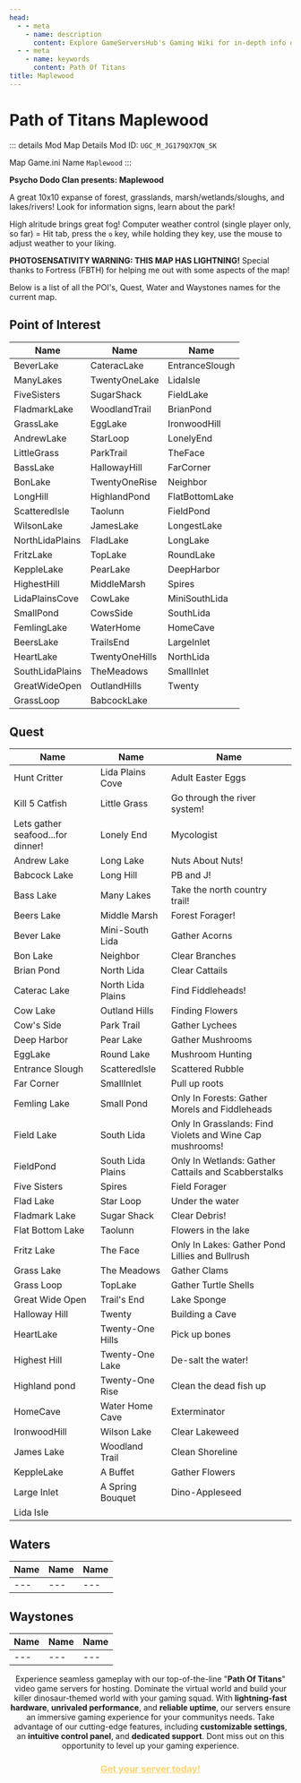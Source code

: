 ```yaml
---
head:
  - - meta
    - name: description
      content: Explore GameServersHub's Gaming Wiki for in-depth info on Path of Titans. Find details on gameplay, features, and updates for the ultimate dino MMO adventure! 
  - - meta
    - name: keywords
      content: Path Of Titans
title: Maplewood
---
```


# Path of Titans Maplewood

::: details Mod Map Details
Mod ID: `UGC_M_JG179QX7QN_SK`

Map Game.ini Name `Maplewood`
:::

**Psycho Dodo Clan presents: Maplewood**

A great 10x10 expanse of forest, grasslands, marsh/wetlands/sloughs, and lakes/rivers! Look for information signs, learn about the park!

High alritude brings great fog! Computer weather control (single player only, so far) =  Hit tab, press the `o` key, while holding they key, use the mouse to adjust weather to your liking.

**PHOTOSENSATIVITY WARNING: THIS MAP HAS LIGHTNING!** Special thanks to Fortress (FBTH) for helping me out with some aspects of the map!

Below is a list of all the POI's, Quest, Water and Waystones names for the current map.

## Point of Interest

| Name            | Name           | Name           |
| --------------- | -------------- | -------------- |
| BeverLake       | CateracLake    | EntranceSlough |
| ManyLakes       | TwentyOneLake  | LidaIsle       |
| FiveSisters     | SugarShack     | FieldLake      |
| FladmarkLake    | WoodlandTrail  | BrianPond      |
| GrassLake       | EggLake        | IronwoodHill   |
| AndrewLake      | StarLoop       | LonelyEnd      |
| LittleGrass     | ParkTrail      | TheFace        |
| BassLake        | HallowayHill   | FarCorner      |
| BonLake         | TwentyOneRise  | Neighbor       |
| LongHill        | HighlandPond   | FlatBottomLake |
| ScatteredIsle   | Taolunn        | FieldPond      |
| WilsonLake      | JamesLake      | LongestLake    |
| NorthLidaPlains | FladLake       | LongLake       |
| FritzLake       | TopLake        | RoundLake      |
| KeppleLake      | PearLake       | DeepHarbor     |
| HighestHill     | MiddleMarsh    | Spires         |
| LidaPlainsCove  | CowLake        | MiniSouthLida  |
| SmallPond       | CowsSide       | SouthLida      |
| FemlingLake     | WaterHome      | HomeCave       |
| BeersLake       | TrailsEnd      | LargeInlet     |
| HeartLake       | TwentyOneHills | NorthLida      |
| SouthLidaPlains | TheMeadows     | SmallInlet     |
| GreatWideOpen   | OutlandHills   | Twenty         |
| GrassLoop       | BabcockLake    |

## Quest

| Name | Name | Name |
| --- | --- | --- |
| Hunt Critter                      | Lida Plains Cove  | Adult Easter Eggs                                        |
| Kill 5 Catfish                    | Little Grass      | Go through the river system!                             |
| Lets gather seafood...for dinner! | Lonely End        | Mycologist                                               |
| Andrew Lake                       | Long Lake         | Nuts About Nuts!                                         |
| Babcock Lake                      | Long Hill         | PB and J!                                                |
| Bass Lake                         | Many Lakes        | Take the north country trail!                            |
| Beers Lake                        | Middle Marsh      | Forest  Forager!                                         |
| Bever Lake                        | Mini-South Lida   | Gather Acorns                                            |
| Bon Lake                          | Neighbor          | Clear Branches                                           |
| Brian Pond                        | North Lida        | Clear Cattails                                           |
| Caterac Lake                      | North Lida Plains | Find Fiddleheads!                                        |
| Cow Lake                          | Outland Hills     | Finding Flowers                                          |
| Cow's Side                        | Park Trail        | Gather Lychees                                           |
| Deep Harbor                       | Pear Lake         | Gather Mushrooms                                         |
| EggLake                           | Round Lake        | Mushroom Hunting                                         |
| Entrance Slough                   | ScatteredIsle     | Scattered Rubble                                         |
| Far Corner                        | SmallInlet        | Pull up roots                                            |
| Femling Lake                      | Small Pond        | Only In Forests: Gather Morels and Fiddleheads           |
| Field Lake                        | South Lida        | Only In Grasslands: Find Violets and Wine Cap mushrooms! |
| FieldPond                         | South Lida Plains | Only In Wetlands: Gather Cattails and Scabberstalks      |
| Five Sisters                      | Spires            | Field Forager                                            |
| Flad Lake                         | Star Loop         | Under the water                                          |
| Fladmark Lake                     | Sugar Shack       | Clear Debris!                                            |
| Flat Bottom Lake                  | Taolunn           | Flowers in the lake                                      |
| Fritz Lake                        | The Face          | Only In Lakes: Gather Pond Lillies and Bullrush          |
| Grass Lake                        | The Meadows       | Gather Clams                                             |
| Grass Loop                        | TopLake           | Gather Turtle Shells                                     |
| Great Wide Open                   | Trail's End       | Lake Sponge                                              |
| Halloway Hill                     | Twenty            | Building a Cave                                          |
| HeartLake                         | Twenty-One Hills  | Pick up bones                                            |
| Highest Hill                      | Twenty-One Lake   | De-salt the water!                                       |
| Highland pond                     | Twenty-One Rise   | Clean the dead fish up                                   |
| HomeCave                          | Water Home Cave   | Exterminator                                             |
| IronwoodHill                      | Wilson Lake       | Clear Lakeweed                                           |
| James Lake                        | Woodland Trail    | Clean Shoreline                                          |
| KeppleLake                        | A Buffet          | Gather Flowers                                           |
| Large Inlet                       | A Spring Bouquet  | Dino-Appleseed                                           |
| Lida Isle                         |                   |                                                          |

## Waters

| Name | Name | Name |
| --- | --- | --- |
| --- | --- | --- |

## Waystones

| Name | Name | Name |
| --- | --- | --- |
| --- | --- | --- |



<p style="text-align: center;"><span data-preserver-spaces="true">Experience seamless gameplay with our top-of-the-line "</span><strong><span data-preserver-spaces="true">Path Of Titans</span></strong><span data-preserver-spaces="true">" video game servers for hosting. Dominate the virtual world and build your killer dinosaur-themed world with your gaming squad. </span><span data-preserver-spaces="true">With </span><strong><span data-preserver-spaces="true">lightning-fast hardware</span></strong><span data-preserver-spaces="true">, </span><strong><span data-preserver-spaces="true">unrivaled performance</span></strong><span data-preserver-spaces="true">, and </span><strong><span data-preserver-spaces="true">reliable uptime</span></strong><span data-preserver-spaces="true">, our servers ensure an immersive gaming experience for your communitys needs. </span><span data-preserver-spaces="true">Take advantage of our cutting-edge features, including </span><strong><span data-preserver-spaces="true">customizable settings</span></strong><span data-preserver-spaces="true">, an </span><strong><span data-preserver-spaces="true">intuitive control panel</span></strong><span data-preserver-spaces="true">, and </span><strong><span data-preserver-spaces="true">dedicated support</span></strong><span data-preserver-spaces="true">. Dont miss out on this opportunity to level up your gaming experience.</span></p>
<h3 style="text-align: center;"><span style="color: #ffd369;"><a style="color: #ffd369;" href="https://gameservershub.com/hosting/path-of-titans/"><strong>Get your server today!</strong></a></span></h3>